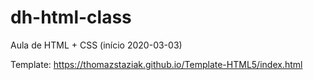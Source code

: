 # dh-html-class
Aula de HTML + CSS (início 2020-03-03)

Template: https://thomazstaziak.github.io/Template-HTML5/index.html

